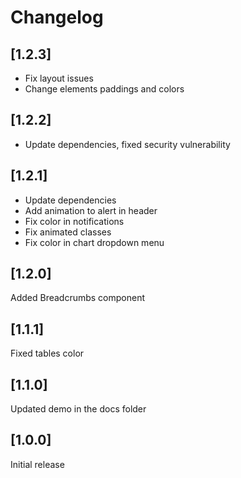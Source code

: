 # Changelog

## [1.2.3]

- Fix layout issues
- Change elements paddings and colors

## [1.2.2]

- Update dependencies, fixed security vulnerability

## [1.2.1]

- Update dependencies
- Add animation to alert in header
- Fix color in notifications
- Fix animated classes
- Fix color in chart dropdown menu

## [1.2.0]

Added Breadcrumbs component

## [1.1.1]

Fixed tables color

## [1.1.0]

Updated demo in the docs folder

## [1.0.0]

Initial release
